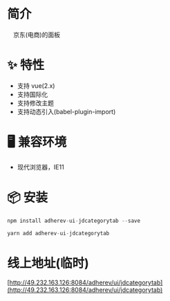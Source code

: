# 简介
&ensp;&ensp;京东(电商)的面板

# ✨ 特性
- 支持 vue(2.x)
- 支持国际化
- 支持修改主题
- 支持动态引入(babel-plugin-import)

# 🖥 兼容环境
- 现代浏览器，IE11

# 📦 安装
```javascript
npm install adherev-ui-jdcategorytab --save
``` 

```javascript
yarn add adherev-ui-jdcategorytab
```

# 线上地址(临时)
[http://49.232.163.126:8084/adherev/ui/jdcategorytab](http://49.232.163.126:8084/adherev/ui/jdcategorytab)

